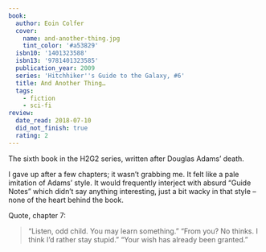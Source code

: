```yaml
---
book:
  author: Eoin Colfer
  cover:
    name: and-another-thing.jpg
    tint_color: '#a53829'
  isbn10: '1401323588'
  isbn13: '9781401323585'
  publication_year: 2009
  series: 'Hitchhiker''s Guide to the Galaxy, #6'
  title: And Another Thing…
  tags:
    - fiction
    - sci-fi
review:
  date_read: 2018-07-10
  did_not_finish: true
  rating: 2
---
```


The sixth book in the H2G2 series, written after Douglas Adams’ death.

I gave up after a few chapters; it wasn’t grabbing me. It felt like a pale imitation of Adams’ style. It would frequently interject with absurd “Guide Notes” which didn’t say anything interesting, just a bit wacky in that style – none of the heart behind the book.

Quote, chapter 7:

> “Listen, odd child. You may learn something.”
> “From you? No thinks. I think I’d rather stay stupid.”
> “Your wish has already been granted.”